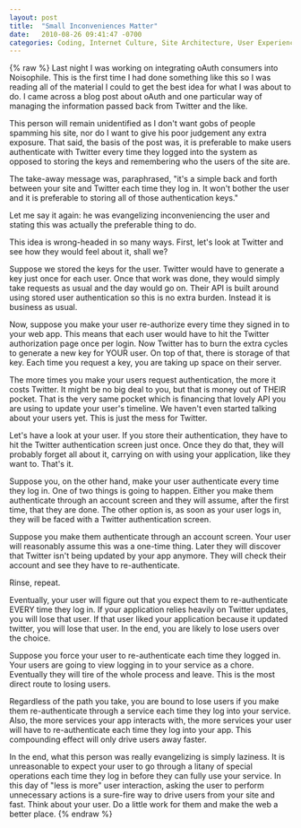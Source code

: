 ```yaml
---
layout: post
title:  "Small Inconveniences Matter"
date:   2010-08-26 09:41:47 -0700
categories: Coding, Internet Culture, Site Architecture, User Experience
---
```

{% raw %}
Last night I was working on integrating oAuth consumers into Noisophile.  This is the first time I had done something like this so I was reading all of the material I could to get the best idea for what I was about to do.  I came across a blog post about oAuth and one particular way of managing the information passed back from Twitter and the like.

This person will remain unidentified as I don't want gobs of people spamming his site, nor do I want to give his poor judgement any extra exposure.  That said, the basis of the post was, it is preferable to make users authenticate with Twitter every time they logged into the system as opposed to storing the keys and remembering who the users of the site are.

The take-away message was, paraphrased, "it's a simple back and forth between your site and Twitter each time they log in.  It won't bother the user and it is preferable to storing all of those authentication keys."<!--more-->

Let me say it again: he was evangelizing inconveniencing the user and stating this was actually the preferable thing to do.

This idea is wrong-headed in so many ways.  First, let's look at Twitter and see how they would feel about it, shall we?

Suppose we stored the keys for the user.  Twitter would have to generate a key just once for each user.  Once that work was done, they would simply take requests as usual and the day would go on.  Their API is built around using stored user authentication so this is no extra burden.  Instead it is business as usual.

Now, suppose you make your user re-authorize every time they signed in to your web app.  This means that each user would have to hit the Twitter authorization page once per login.  Now Twitter has to burn the extra cycles to generate a new key for YOUR user.  On top of that, there is storage of that key.  Each time you request a key, you are taking up space on their server.

The more times you make your users request authentication, the more it costs Twitter.  It might be no big deal to you, but that is money out of THEIR pocket.  That is the very same pocket which is financing that lovely API you are using to update your user's timeline.  We haven't even started talking about your users yet.  This is just the mess for Twitter.

Let's have a look at your user.  If you store their authentication, they have to hit the Twitter authentication screen just once.  Once they do that, they will probably forget all about it, carrying on with using your application, like they want to.  That's it.

Suppose you, on the other hand, make your user authenticate every time they log in.  One of two things is going to happen.  Either you make them authenticate through an account screen and they will assume, after the first time, that they are done.  The other option is, as soon as your user logs in, they will be faced with a Twitter authentication screen.

Suppose you make them authenticate through an account screen.  Your user will reasonably assume this was a one-time thing.  Later they will discover that Twitter isn't being updated by your app anymore.  They will check their account and see they have to re-authenticate.

Rinse, repeat.

Eventually, your user will figure out that you expect them to re-authenticate EVERY time they log in.  If your application relies heavily on Twitter updates, you will lose that user.  If that user liked your application because it updated twitter, you will lose that user.  In the end, you are likely to lose users over the choice.

Suppose you force your user to re-authenticate each time they logged in.  Your users are going to view logging in to your service as a chore.  Eventually they will tire of the whole process and leave. This is the most direct route to losing users.

Regardless of the path you take, you are bound to lose users if you make them re-authenticate through a service each time they log into your service.  Also, the more services your app interacts with, the more services your user will have to re-authenticate each time they log into your app.  This compounding effect will only drive users away faster.

In the end, what this person was really evangelizing is simply laziness.  It is unreasonable to expect your user to go through a litany of special operations each time they log in before they can fully use your service.  In this day of "less is more" user interaction, asking the user to perform unnecessary actions is a sure-fire way to drive users from your site and fast.  Think about your user.  Do a little work for them and make the web a better place.
{% endraw %}
    